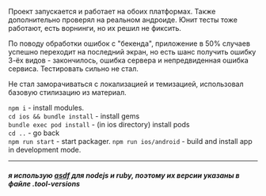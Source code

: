 Проект запускается и работает на обоих платформах.
Также дополнительно проверял на реальном андроиде.
Юнит тесты тоже работают, есть ворнинги, но их решил не фиксить.

По поводу обработки ошибок с "бекенда", приложение в 50% случаев успешно переходит на последний экран, но есть шанс получить ошибку 3-ёх видов -
закончилось, ошибка сервера и непредвиденная ошибка сервиса. Тестировать сильно не стал.

Не стал заморачиваться с локализацией и темизацией, использовал базовую стилизацию из материал.

`npm i` - install modules.  
`cd ios && bundle install` - install gems  
`bundle exec pod install` - (in ios directory) install pods  
`cd ..` - go back  
`npm run start` - start packager.
`npm run ios/android` - build and install app in development mode.

_________________
#### _я использую [asdf](https://asdf-vm.com/guide/getting-started.html) для nodejs и ruby, поэтому их версии указаны в файле .tool-versions_
